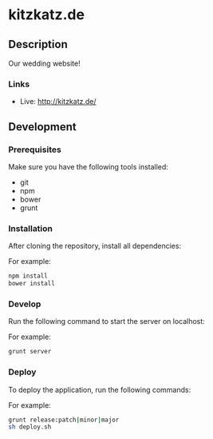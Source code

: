 # kitzkatz.de

## Description

Our wedding website!

### Links

* Live: http://kitzkatz.de/

## Development

### Prerequisites
Make sure you have the following tools installed:

* git
* npm
* bower
* grunt

### Installation

After cloning the repository, install all dependencies:

For example:
```sh
npm install
bower install
```

### Develop

Run the following command to start the server on localhost:

For example:
```sh
grunt server
```

### Deploy

To deploy the application, run the following commands:

For example:
```sh
grunt release:patch|minor|major
sh deploy.sh
```
